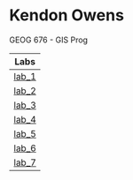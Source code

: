 # Kendon Owens
GEOG 676 - GIS Prog

|Labs    |
|:------:|
|[lab_1](week01/README.md)|
|[lab_2](week02/README.md)|
|[lab_3](week03/README.md)|
|[lab_4](week04/README.md)|
|[lab_5](week05/README.md)|
|[lab_6](week06/README.md)|
|[lab_7](week07/README.md)|